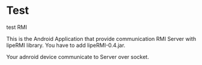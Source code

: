 # Test
test RMI

This is the Android Application that provide communication RMI Server with lipeRMI library. You have to add lipeRMI-0.4.jar.

Your adnroid device communicate to Server over socket. 


